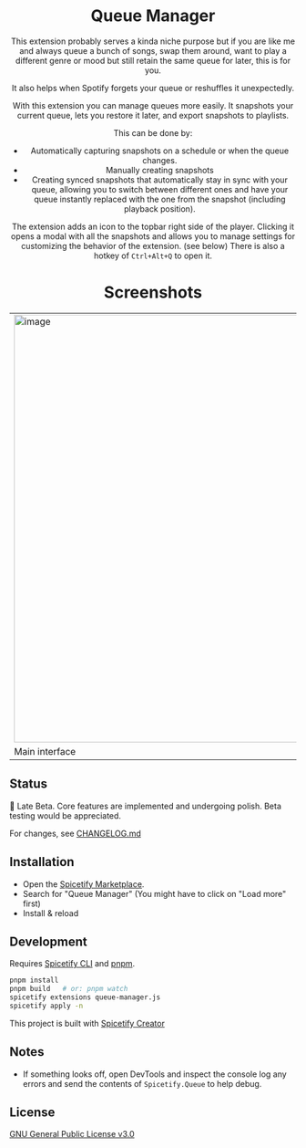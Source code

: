 <div align="center">

<h1>Queue Manager</h1>

This extension probably serves a kinda niche purpose but if you are like me and always queue a bunch of songs, swap them around, want to play a different genre or mood but still retain the same queue for later, this is for you.

It also helps when Spotify forgets your queue or reshuffles it unexpectedly.

With this extension you can manage queues more easily. It snapshots your current queue, lets you restore it later, and export snapshots to playlists.

This can be done by:

- Automatically capturing snapshots on a schedule or when the queue changes.
- Manually creating snapshots
- Creating synced snapshots that automatically stay in sync with your queue, allowing you to switch between different ones and have your queue instantly replaced with the one from the snapshot (including playback position).

The extension adds an icon to the topbar right side of the player. Clicking it opens a modal with all the snapshots and allows you to manage settings for customizing the behavior of the extension. (see below)
There is also a hotkey of `Ctrl+Alt+Q` to open it.

# Screenshots


| | |
|---|---|
| <img height="750" alt="image" src="https://github.com/user-attachments/assets/f0802551-2acd-4bcd-8f8d-2bb33ef3e95a" /> | <img width="488" height="499" alt="image" src="https://github.com/user-attachments/assets/114a00cc-4571-41fc-9f62-3d8b139318d3" /> |
| Main interface | Settings |


</div>

## Status

🚧 Late Beta. Core features are implemented and undergoing polish. Beta testing would be appreciated.

For changes, see [CHANGELOG.md](https://github.com/D3SOX/spicetify-queue-manager/blob/master/CHANGELOG.md)

## Installation

- Open the [Spicetify Marketplace](https://github.com/spicetify/marketplace/wiki/Installation).
- Search for "Queue Manager" (You might have to click on "Load more" first)
- Install & reload

## Development

Requires [Spicetify CLI](https://spicetify.app) and [pnpm](https://pnpm.io).

```bash
pnpm install
pnpm build   # or: pnpm watch
spicetify extensions queue-manager.js
spicetify apply -n
```

This project is built with [Spicetify Creator](https://spicetify.app/docs/development/spicetify-creator)

## Notes

- If something looks off, open DevTools and inspect the console log any errors and send the contents of `Spicetify.Queue` to help debug.

## License

[GNU General Public License v3.0](./LICENSE)
